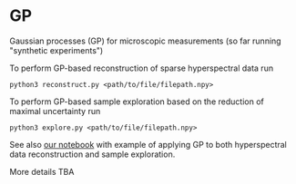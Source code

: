 # GP
Gaussian processes (GP) for microscopic measurements (so far running "synthetic experiments")

To perform GP-based reconstruction of sparse hyperspectral data run
```
python3 reconstruct.py <path/to/file/filepath.npy>
```

To perform GP-based sample exploration based on the reduction of maximal uncertainty run 
```
python3 explore.py <path/to/file/filepath.npy>
```

See also [our notebook](https://colab.research.google.com/github/ziatdinovmax/GP/blob/master/notebooks/GP_BEPFM.ipynb) with example of applying GP to both hyperspectral data reconstruction and sample exploration.

More details TBA
